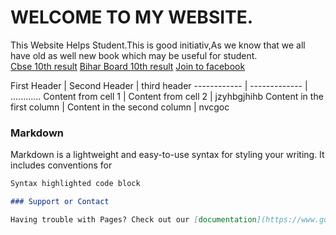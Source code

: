   # WELCOME TO MY WEBSITE.

This Website Helps Student.This is good initiativ,As we know that we all have old as well new book which may be useful for student.  
                          [Cbse 10th result](http://cbseresults.nic.in/class10/class10th19.htm/)
                           [Bihar Board 10th result](http://biharboardonline.bihar.gov.in) 
                            [Join to facebook](https://www.facebook.com/pages/category/Education/Discovery-Coaching-Noorsarai-Nalanda-1250305765120469/)


First Header | Second Header | third header
------------ | ------------- | ............
Content from cell 1 | Content from cell 2 | jzyhbgjhihb
Content in the first column | Content in the second column | nvcgoc 

### Markdown

Markdown is a lightweight and easy-to-use syntax for styling your writing. It includes conventions for

```markdown
Syntax highlighted code block

### Support or Contact

Having trouble with Pages? Check out our [documentation](https://www.google.com/) or [contact support](https://github.com/contact) and we’ll help you sort it out.
